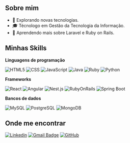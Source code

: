 ## Sobre mim

- 🤔 Explorando novas tecnologias.
- 🎓 Técnologo em Gestão da Tecnologia da Informação.
- 🌱 Aprendendo mais sobre Laravel e Ruby on Rails.

## Minhas Skills

**Linguagens de programação**

![HTML5](https://img.shields.io/badge/-HTML5-333333?style=flat&logo=HTML5)
![CSS](https://img.shields.io/badge/-CSS-333333?style=flat&logo=CSS3&logoColor=1572B6)
![JavaScript](https://img.shields.io/badge/-JavaScript-333333?style=flat&logo=javascript)
![Java](https://img.shields.io/badge/-Java-333333?style=flat&logo=java)
![Ruby](https://img.shields.io/badge/-Ruby-333333?style=flat&logo=ruby)
![Python](https://img.shields.io/badge/-Python-333333?style=flat&logo=python)

**Frameworks**

![React](https://img.shields.io/badge/-React-333333?style=flat&logo=react)
![Angular](https://img.shields.io/badge/-Angular-333333?style=flat&logo=angular)
![Nest.js](https://img.shields.io/badge/-Nest.js-333333?style=flat&logo=nestjs)
![RubyOnRails](https://img.shields.io/badge/-RubyOnRails-333333?style=flat&logo=rubyonrails)
![Spring Boot](https://img.shields.io/badge/-SpringBoot-333333?style=flat&logo=springboot)

**Bancos de dados**

![MySQL](https://img.shields.io/badge/-MySQL-333333?style=flat&logo=mysql)
![PostgreSQL](https://img.shields.io/badge/-PostgreSQL-333333?style=flat&logo=postgresql)
![MongoDB](https://img.shields.io/badge/-MongoDB-333333?style=flat&logo=mongodb)

## Onde me encontrar

[![Linkedin](https://img.shields.io/badge/-felipemmmori-blue?style=flat-square&logo=Linkedin&logoColor=white&link=https://www.linkedin.com/in/felipemmmori/)](https://www.linkedin.com/in/felipemmmori/)
[![Gmail Badge](https://img.shields.io/badge/-fmatheusog@gmail.com-006bed?style=flat-square&logo=Gmail&logoColor=white&link=mailto:SEU-EMAIL)](mailto:SEU-EMAIL)
[![GitHub](https://img.shields.io/github/followers/fmatheusog?label=follow&style=social)](https://github.com/fmatheusog)

